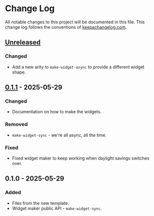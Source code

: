 # Change Log
All notable changes to this project will be documented in this file. This change log follows the conventions of [keepachangelog.com](http://keepachangelog.com/).

## [Unreleased]
### Changed
- Add a new arity to `make-widget-async` to provide a different widget shape.

## [0.1.1] - 2025-05-29
### Changed
- Documentation on how to make the widgets.

### Removed
- `make-widget-sync` - we're all async, all the time.

### Fixed
- Fixed widget maker to keep working when daylight savings switches over.

## 0.1.0 - 2025-05-29
### Added
- Files from the new template.
- Widget maker public API - `make-widget-sync`.

[Unreleased]: https://github.com/gillespielab/nightly-nwb/compare/0.1.1...HEAD
[0.1.1]: https://github.com/gillespielab/nightly-nwb/compare/0.1.0...0.1.1
